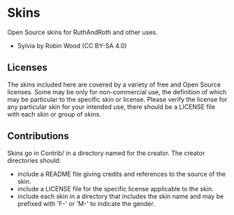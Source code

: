# Skins

Open Source skins for RuthAndRoth and other uses.

* Sylvia by Robin Wood (CC BY-SA 4.0)

## Licenses

The skins included here are covered by a variety of free and Open Source
licenses.  Some may be only for non-commercial use, the definition of which
may be particular to the specific skin or license.  Please verify the license
for any particular skin for your intended use, there should be a LICENSE file
with each skin or group of skins.

## Contributions

Skins go in Contrib/ in a directory named for the creator. The creator directories should:

* include a README file giving credits and references to the source of the skin.
* include a LICENSE file for the specific license applicable to the skin.
* include each skin in a directory that includes the skin name and may be prefixed with 'F-' or 'M-' to indicate the gender.
